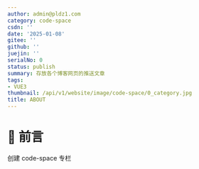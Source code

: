 ```yaml
---
author: admin@pldz1.com
category: code-space
csdn: ''
date: '2025-01-08'
gitee: ''
github: ''
juejin: ''
serialNo: 0
status: publish
summary: 存放各个博客网页的推送文章
tags:
- VUE3
thumbnail: /api/v1/website/image/code-space/0_category.jpg
title: ABOUT
---
```


# 🎉 前言

创建 code-space 专栏